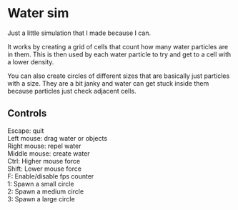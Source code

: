 # Water sim
Just a little simulation that I made because I can.

It works by creating a grid of cells that count how many water particles are in them. This is then used by each water particle to try and get to a cell with a lower density.

You can also create circles of different sizes that are basically just particles with a size. They are a bit janky and water can get stuck inside them because particles just check adjacent cells.

## Controls

Escape: quit\
Left mouse: drag water or objects\
Right mouse: repel water\
Middle mouse: create water\
Ctrl: Higher mouse force\
Shift: Lower mouse force\
F: Enable/disable fps counter\
1: Spawn a small circle\
2: Spawn a medium circle\
3: Spawn a large circle